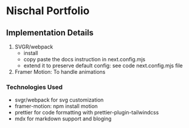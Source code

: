 # Nischal Portfolio

## Implementation Details

1. SVGR/webpack
   - install
   - copy paste the docs instruction in next.config.mjs
   - extend it to preserve default config: see code next.config.mjs file
2. Framer Motion: To handle animations

### Technologies Used

- svgr/webpack for svg customization
- framer-motion: npm install motion
- prettier for code formatting with prettier-plugin-tailwindcss
- mdx for markdown support and bloging 
